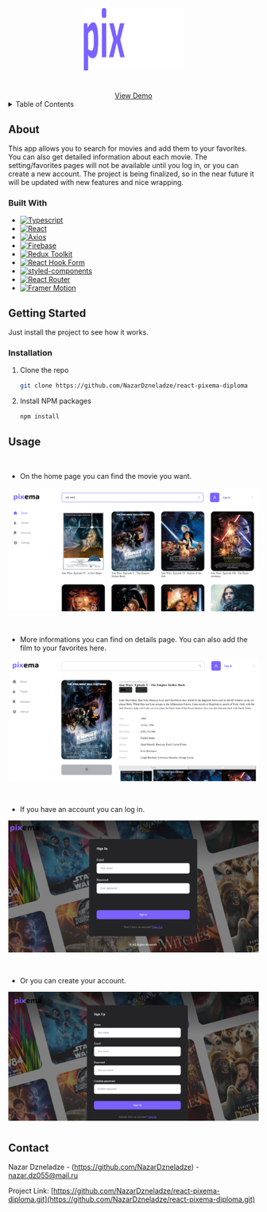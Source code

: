 <div  align="center">
<img src="src/assets/icons/pixema-logo.svg" alt="Logo" width="200" height="125">
<h1 align="center">
  <a href="https://nazardzneladze.github.io/react-pixema-diploma/">
    
  </a>
</h1>
</div>

<div align="center">
  <a href="https://nazardzneladze.github.io/react-pixema-diploma/">View Demo</a>
</div>

<details>
  <summary>Table of Contents</summary>
  <ol>
    <li>
      <a href="#about">About</a>
      <ul>
        <li><a href="#built-with">Built With</a></li>
      </ul>
    </li>
    <li>
      <a href="#getting-started">Getting Started</a>
      <ul>
        <li><a href="#installation">Installation</a></li>
      </ul>
    </li>    
    <li><a href="#usage">Usage</a></li>
    <li><a href="#contact">Contact</a></li>
  </ol>
</details>

## About

This app allows you to search for movies and add them to your favorites. You can also get detailed information about each movie. The setting/favorites pages will not be available until you log in, or you can create a new account. The project is being finalized, so in the near future it will be updated with new features and nice wrapping.

### Built With

- [![Typescript][typescriptlang.org]][typescript-url]
- [![React][react.js]][react-url]
- [![Axios][axios-http.com]][axios-url]
- [![Firebase][firebase.google.com]][firebase-url]
- [![Redux Toolkit][redux-toolkit.js.org]][redux-url]
- [![React Hook Form][react-hook-form.com]][react-hook-form-url]
- [![styled-components][styled-components]][styled-components-url]
- [![React Router][reactrouter.com]][react-router-url]
- [![Framer Motion][framer.com]][framer-url]

## Getting Started

Just install the project to see how it works.

### Installation

1. Clone the repo
   ```sh
   git clone https://github.com/NazarDzneladze/react-pixema-diploma
   ```
2. Install NPM packages

   ```sh
   npm install
   ```

## Usage

<br>

- On the home page you can find the movie you want.

![Screen](/readme/search.PNG)

<br>

- More informations you can find on details page. You can also add the film to your favorites here.

![Details](/readme/details.PNG)

<br/>

- If you have an account you can log in.

![SignIn](/readme/sign-in.PNG)

<br/>

- Or you can create your account.

![SignUp](/readme/sign-up.PNG)

#

## Contact

Nazar Dzneladze - (https://github.com/NazarDzneladze) - nazar.dz055@mail.ru

Project Link: [https://github.com/NazarDzneladze/react-pixema-diploma.git](https://github.com/NazarDzneladze/react-pixema-diploma.git)

[typescriptlang.org]: https://img.shields.io/badge/-Typescript-blue?style=for-the-badge&logo=typescript&logoColor=white
[typescript-url]: https://www.typescriptlang.org/
[react.js]: https://img.shields.io/badge/React-20232A?style=for-the-badge&logo=react&logoColor=61DAFB
[react-url]: https://reactjs.org/
[axios-http.com]: https://img.shields.io/badge/-axios-671ddf?style=for-the-badge&logo=axios&logoColor=white
[axios-url]: https://axios-http.com/ru/docs/intro
[firebase.google.com]: https://img.shields.io/badge/-firebase-5f6368?style=for-the-badge&logo=firebase&logoColor=orange
[firebase-url]: https://firebase.google.com/docs/
[redux-toolkit.js.org]: https://img.shields.io/badge/-redux--toolkit-764abc?style=for-the-badge&logo=redux&logoColor=white
[redux-url]: https://redux-toolkit.js.org/
[react-hook-form.com]: https://img.shields.io/badge/-react--hook--form-1e2a4a?style=for-the-badge&logo=react-hook-form&logoColor=ec5990
[react-hook-form-url]: https://react-hook-form.com/
[github.com/rt2zz/redux-persist]: https://img.shields.io/badge/-redux--persist-persist?style=for-the-badge
[persist-url]: https://github.com/rt2zz/redux-persist#readme
[styled-components]: https://img.shields.io/badge/-styled--components-35495E?style=for-the-badge&logo=styled-components&logoColor=pink
[styled-components-url]: https://styled-components.com/
[framer.com]: https://img.shields.io/badge/-framer--motion-DD0031?style=for-the-badge&logo=framer&logoColor=black
[framer-url]: https://www.framer.com/
[react-select.com]: https://img.shields.io/badge/-react--select-FF3E00?style=for-the-badge
[react-select-url]: https://react-select.com/home
[reactrouter.com]: https://img.shields.io/badge/-react--router-563D7C?style=for-the-badge&logo=react-router&logoColor=white
[react-router-url]: https://reactrouter.com/
